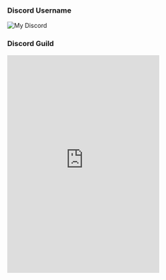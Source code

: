 ### Discord Username
![My Discord](https://discord-readme-badge.vercel.app/api?id=1026624380509360188)
### Discord Guild
<iframe src="https://discord.com/widget?id=1130302503976706159&theme=dark" width="350" height="500" allowtransparency="true" frameborder="0" sandbox="allow-popups allow-popups-to-escape-sandbox allow-same-origin allow-scripts"></iframe>
